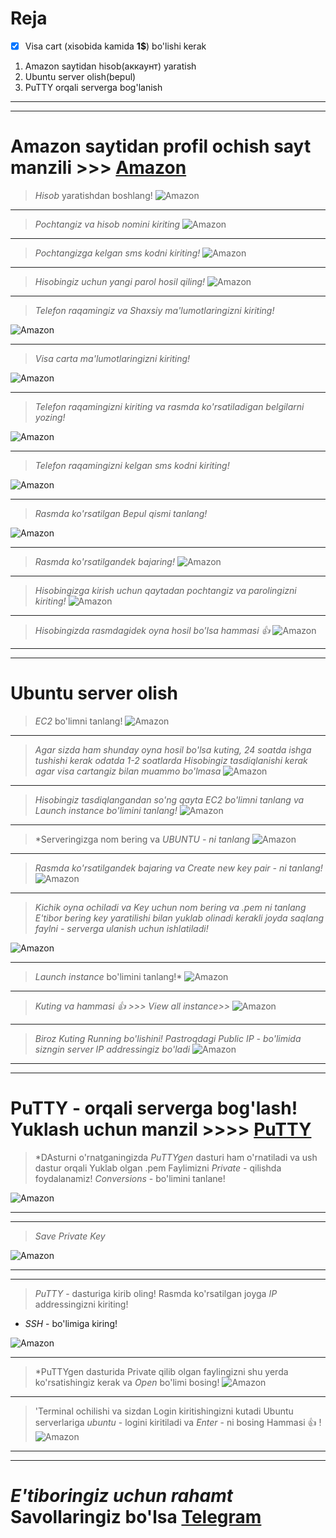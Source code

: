 # __Reja__


- [x] Visa cart (xisobida kamida **1$**) bo'lishi kerak

1. Amazon saytidan hisob(аккаунт) yaratish
2. Ubuntu server olish(bepul)
3. PuTTY orqali serverga bog'lanish

<hr>
<hr>

# Amazon saytidan profil ochish sayt manzili >>> [Amazon](https://aws.amazon.com)
> *Hisob* yaratishdan boshlang!
 ![Amazon](images/A1.PNG)

<hr>


> *Pochtangiz va hisob nomini kiriting*
 ![Amazon](images/a2.PNG)

<hr>


> *Pochtangizga kelgan sms kodni kiriting!*
 ![Amazon](images/a4.PNG)

<hr>


> *Hisobingiz uchun yangi parol hosil qiling!*
 ![Amazon](images/a5.PNG)

<hr>


> *Telefon raqamingiz va Shaxsiy ma'lumotlaringizni kiriting!*

 ![Amazon](images/a6.PNG)

<hr>


> *Visa carta ma'lumotlaringizni kiriting!*

 ![Amazon](images/a7.PNG)

<hr>


> *Telefon raqamingizni kiriting va rasmda ko'rsatiladigan belgilarni yozing!*

 ![Amazon](images/a8.PNG)

<hr>


> *Telefon raqamingizni kelgan sms kodni kiriting!*

 ![Amazon](images/a9.PNG)

<hr>


> *Rasmda ko'rsatilgan Bepul qismi tanlang!*

 ![Amazon](images/a10.PNG)

<hr>


> *Rasmda ko'rsatilgandek bajaring!*
 ![Amazon](images/a11.PNG)

<hr>


> *Hisobingizga kirish uchun qaytadan pochtangiz va parolingizni kiriting!*
 ![Amazon](images/a12.PNG)

<hr>


> *Hisobingizda rasmdagidek oyna hosil bo'lsa hammasi :+1:*
 ![Amazon](images/a14.PNG)

<hr>
<hr>

# **Ubuntu** server olish
> *EC2* bo'limni tanlang!
 ![Amazon](images/a15.PNG)

<hr>


> *Agar sizda ham shunday oyna hosil bo'lsa kuting, 24 soatda ishga tushishi kerak odatda 1-2 soatlarda Hisobingiz tasdiqlanishi kerak agar visa cartangiz bilan muammo bo'lmasa*
 ![Amazon](images/a16.PNG)

<hr>


> *Hisobingiz tasdiqlangandan so'ng qayta *EC2* bo'limni tanlang va *Launch instance* bo'limini tanlang!*
 ![Amazon](images/a17.PNG)

<hr>


> *Serveringizga nom bering va **UBUNTU* - ni tanlang*
 ![Amazon](images/a18.PNG)

<hr>


> *Rasmda ko'rsatilgandek bajaring va *Create new key pair* - ni tanlang!*
 ![Amazon](images/a19.PNG)

<hr>


> *Kichik oyna ochiladi va Key uchun nom bering va .pem ni tanlang *E'tibor bering key yaratilishi bilan yuklab olinadi kerakli joyda saqlang faylni* - serverga ulanish uchun ishlatiladi!*

 ![Amazon](images/a20.PNG)

<hr>


> *Launch instance* bo'limini tanlang!*
 ![Amazon](images/a21.PNG)

<hr>


> *Kuting va hammasi :+1: >>> *View all instance*>>*
 ![Amazon](images/a22.PNG)

<hr>


> *Biroz Kuting Running bo'lishini! Pastroqdagi *Public IP* - bo'limida sizngin server IP addressingiz bo'ladi*
 ![Amazon](images/a24.PNG)

<hr>
<hr>

# **PuTTY** - orqali serverga bog'lash! Yuklash uchun manzil >>>> [PuTTY](https://www.putty.org)
> *DAsturni o'rnatganingizda *PuTTYgen* dasturi ham o'rnatiladi va ush dastur orqali Yuklab olgan .pem Faylimizni  *Private* - qilishda foydalanamiz!
> *Conversions* - bo'limini tanlane!

 ![Amazon](images/p0.PNG)
 
<hr>
<hr>


> *Save Private Key*

 ![Amazon](images/p01.PNG)

<hr>
<hr>


> *PuTTY* - dasturiga kirib oling! Rasmda ko'rsatilgan joyga *IP* addressingizni kiriting!
 - *SSH* - bo'limiga kiring!
 
 ![Amazon](images/p1.PNG)

<hr>


> *PuTTYgen dasturida Private qilib olgan faylingizni shu yerda ko'rsatishingiz kerak va *Open* bo'limi bosing!
 ![Amazon](images/p2.PNG)

<hr>


> 'Terminal ochilishi va sizdan Login kiritishingizni kutadi  Ubuntu serverlariga *ubuntu* - logini kiritiladi va *Enter* - ni bosing Hammasi :+1: !
 ![Amazon](images/p3.PNG)

<hr>
<hr>


# *E'tiboringiz uchun rahamt* Savollaringiz bo'lsa [Telegram](https://t.me/foydamizteg_sin)
